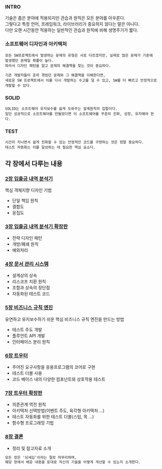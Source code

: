 ### INTRO
기술은 좁은 분야에 적용되지만 관습과 원칙은 모든 분야를 아우른다.  
그렇다고 특정 언어, 프레임워크, 라이브러리가 중요하지 않다는 말은 아니다.  
다만 오랜 시간동안 적용하는 일반적인 관습과 원칙에 비해 생명주기가 짧다.

### 소프트웨어 디자인과 아키텍처
```
모든 SW프로젝트에서 발생하는 문제의 유형은 서로 다르겠지만, 실제로 많은 문제가 기존에 발생했던 문제일 확률이 높다.
따라서 디자인 패턴을 알고 문제의 해결책을 찾는 것이 중요하다.

기존 개발자들이 흔히 겪었던 문제와 그 해결책을 이해한다면, 
새로운 SW 프로젝트에서 이를 다시 개발하는 수고를 덜 수 있고, SW를 더 빠르고 안정적으로 개발할 수 있다. 
```

### SOLID
```
SOLID는 소프트웨어 유지보수를 쉽게 도와주는 설계원칙의 집합이다.
일단 성공적으로 소프트웨어를 만들었다면 이 소프트웨어를 꾸준히 진화, 성장, 유지해야 한다.
```

### TEST
```
시간이 지나면서 쉽게 진화할 수 있는 안정적인 코드를 구현하는 것은 정말 중요하다.
테스트 자동화는 이를 달성하는 데 필요한 핵심 요소다.
```

## 각 장에서 다루는 내용
### [2장 입출금 내역 분석기]()
핵심 객체지향 디자인 기법
- 단일 책임 원칙
- 결합도
- 응집도
### [3장 입출금 내역 분석기 확장판]()
- 전략 디자인 패턴
- 개방/폐쇄 원칙
- 예외처리
### [4장 문서 관리 시스템]()
- 설계상의 상속
- 리스코프 치환 원칙
- 조합과 상속의 장단점
- 자동화된 테스트 코드
### [5장 비즈니스 규칙 엔진]()
유연하고 유지보수하기 쉬운 핵심 비즈니스 규칙 엔진을 만드는 방법
- 테스트 주도 개발
- 플루언트 API 개발
- 인터페이스 분리 원칙
### [6장 트우터]()
- 주어진 요구사항을 응용프로그램의 코어로 구현
- 테스트 더블 사용
- 코드 베이스 내의 다양한 컴포넌트와 상호작용 테스트

### [7장 트우터 확장판]()
- 의존관계 역전 원칙
- 아키텍처 선택방법(이벤트 주도, 육각형 아키텍처 ...)
- 테스트 자동화를 위한 테스트 더블(스텁, 목 ...)
- 함수형 프로그래밍 기법

### [8장 결론]()  
- 정리 및 참고자료 소개

```markdown
모든 장은 '되새김'이라는 절로 마무리하며,  
해당 장에서 배운 내용을 토대로 자신의 기술을 어떻게 개선할 수 있는지 소개한다.
```
